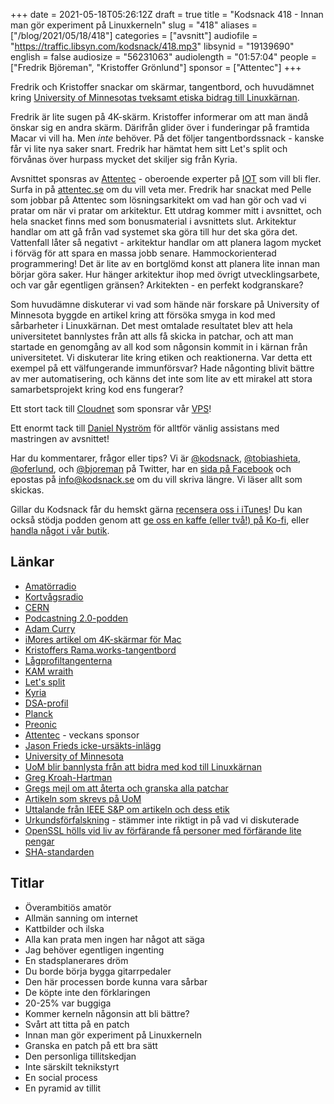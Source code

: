 +++
date = 2021-05-18T05:26:12Z
draft = true
title = "Kodsnack 418 - Innan man gör experiment på Linuxkerneln"
slug = "418"
aliases = ["/blog/2021/05/18/418"]
categories = ["avsnitt"]
audiofile = "https://traffic.libsyn.com/kodsnack/418.mp3"
libsynid = "19139690"
english = false
audiosize = "56231063"
audiolength = "01:57:04"
people = ["Fredrik Björeman", "Kristoffer Grönlund"]
sponsor = ["Attentec"]
+++

Fredrik och Kristoffer snackar om skärmar, tangentbord, och huvudämnet kring [University of Minnesotas tveksamt etiska bidrag till Linuxkärnan](https://www.theverge.com/2021/4/22/22398156/university-minnesota-linux-kernal-ban-research).

Fredrik är lite sugen på 4K-skärm. Kristoffer informerar om att man ändå önskar sig en andra skärm. Därifrån glider över i funderingar på framtida Macar vi vill ha. Men *inte* behöver. På det följer tangentbordssnack - kanske får vi lite nya saker snart. Fredrik har hämtat hem sitt Let's split och förvånas över hurpass mycket det skiljer sig från Kyria.

Avsnittet sponsras av [Attentec](https://www.attentec.se/) - oberoende experter på [IOT](https://en.wikipedia.org/wiki/Internet_of_things) som vill bli fler. Surfa in på [attentec.se](https://www.attentec.se/) om du vill veta mer. Fredrik har snackat med Pelle som jobbar på Attentec som lösningsarkitekt om vad han gör och vad vi pratar om när vi pratar om arkitektur. Ett utdrag kommer mitt i avsnittet, och hela snacket finns med som bonusmaterial i avsnittets slut. Arkitektur handlar om att gå från vad systemet ska göra till hur det ska göra det. Vattenfall låter så negativt - arkitektur handlar om att planera lagom mycket i förväg för att spara en massa jobb senare. Hammockorienterad programmering! Det är lite av en bortglömd konst att planera lite innan man börjar göra saker. Hur hänger arkitektur ihop med övrigt utvecklingsarbete, och var går egentligen gränsen? Arkitekten - en perfekt kodgranskare?

Som huvudämne diskuterar vi vad som hände när forskare på University of Minnesota byggde en artikel kring att försöka smyga in kod med sårbarheter i Linuxkärnan. Det mest omtalade resultatet blev att hela universitetet bannlystes från att alls få skicka in patchar, och att man startade en genomgång av all kod som någonsin kommit in i kärnan från universitetet. Vi diskuterar lite kring etiken och reaktionerna. Var detta ett exempel på ett välfungerande immunförsvar? Hade någonting blivit bättre av mer automatisering, och känns det inte som lite av ett mirakel att stora samarbetsprojekt kring kod ens fungerar?

Ett stort tack till [Cloudnet](https://www.cloudnet.se) som sponsrar vår [VPS](https://en.wikipedia.org/wiki/Virtual_private_server)!

Ett enormt tack till [Daniel Nyström](https://www.facebook.com/TONITIUSMEDIA) för alltför vänlig assistans med mastringen av avsnittet!

Har du kommentarer, frågor eller tips? Vi är [@kodsnack](https://www.twitter.com/kodsnack), [@tobiashieta](https://www.twitter.com/tobiashieta), [@oferlund](https://www.twitter.com/oferlund), och [@bjoreman](https://www.twitter.com/bjoreman) på Twitter, har en [sida på Facebook](https://www.facebook.com/kodsnack) och epostas på [info@kodsnack.se](mailto:info@kodsnack.se) om du vill skriva längre. Vi läser allt som skickas.

Gillar du Kodsnack får du hemskt gärna [recensera oss i iTunes](https://itunes.apple.com/se/podcast/kodsnack/id561631498?l=en)! Du kan också stödja podden genom att <a href="https://ko-fi.com/kodsnack" rel="payment">ge oss en kaffe (eller två!) på Ko-fi</a>, eller [handla något i vår butik](https://shop.spreadshirt.se/kodsnack/).

## Länkar ##
* [Amatörradio](https://sv.wikipedia.org/wiki/Amat%C3%B6rradio)
* [Kortvågsradio](https://en.wikipedia.org/wiki/Shortwave_radio)
* [CERN](https://en.wikipedia.org/wiki/CERN)
* [Podcastning 2.0-podden](https://podnews.net/podcast/i4ji5)
* [Adam Curry](https://en.wikipedia.org/wiki/Adam_Curry)
* [iMores artikel om 4K-skärmar för Mac](https://www.imore.com/best-4k-monitors-mac)
* [Kristoffers Rama.works-tangentbord](https://rama.works/#/m50a/)
* [Lågprofiltangenterna](https://splitkb.com/collections/switches-and-keycaps/products/mbk-choc-low-profile-keycaps)
* [KAM wraith](https://novelkeys.xyz/products/kam-wraith-gb)
* [Let's split](https://bjoreman.com/thoughts/letsSplit.html)
* [Kyria](https://bjoreman.com/thoughts/kyria.html)
* [DSA-profil](https://deskthority.net/wiki/Signature_Plastics_DSA_family)
* [Planck](https://olkb.com/collections/planck)
* [Preonic](https://olkb.com/collections/preonic)
* [Attentec](https://www.attentec.se/) - veckans sponsor
* [Jason Frieds icke-ursäkts-inlägg](https://world.hey.com/jason/an-update-303f2f99)
* [University of Minnesota](https://system.umn.edu/)
* [UoM blir bannlysta från att bidra med kod till Linuxkärnan](https://www.theverge.com/2021/4/22/22398156/university-minnesota-linux-kernal-ban-research)
* [Greg Kroah-Hartman](https://en.wikipedia.org/wiki/Greg_Kroah-Hartman)
* [Gregs mejl om att återta och granska alla patchar](https://lore.kernel.org/lkml/20210421130105.1226686-1-gregkh@linuxfoundation.org/)
* [Artikeln som skrevs på UoM](https://github.com/QiushiWu/QiushiWu.github.io/blob/main/papers/OpenSourceInsecurity.pdf)
* [Uttalande från IEEE S&P om artikeln och dess etik](https://www.ieee-security.org/TC/SP2021/downloads/2021_PC_Statement.pdf)
* [Urkundsförfalskning](https://sv.wikipedia.org/wiki/Urkundsf%C3%B6rfalskning) - stämmer inte riktigt in på vad vi diskuterade
* [OpenSSL hölls vid liv av förfärande få personer med förfärande lite pengar](http://veridicalsystems.com/blog/of-money-responsibility-and-pride/)
* [SHA-standarden](https://en.wikipedia.org/wiki/Secure_Hash_Algorithms)

## Titlar ##
* Överambitiös amatör
* Allmän sanning om internet
* Kattbilder och ilska
* Alla kan prata men ingen har något att säga
* Jag behöver egentligen ingenting
* En stadsplanerares dröm
* Du borde börja bygga gitarrpedaler
* Den här processen borde kunna vara sårbar
* De köpte inte den förklaringen
* 20-25% var buggiga
* Kommer kerneln någonsin att bli bättre?
* Svårt att titta på en patch
* Innan man gör experiment på Linuxkerneln
* Granska en patch på ett bra sätt
* Den personliga tillitskedjan
* Inte särskilt teknikstyrt
* En social process
* En pyramid av tillit